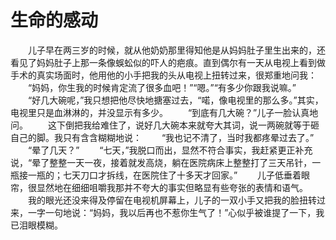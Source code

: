 # 生命的感动
　　儿子早在两三岁的时候，就从他奶奶那里得知他是从妈妈肚子里生出来的，还看见了妈妈肚子上那一条像蜈蚣似的吓人的疤痕。直到偶尔有一天从电视上看到做手术的真实场面时，他用他的小手把我的头从电视上扭转过来，很郑重地问我： 
　　“妈妈，你生我的时候肯定流了很多血吧！”“嗯。”“有多少你跟我说嘛。” 
　　“好几大碗呢，”我只想把他尽快地搪塞过去，“喏，像电视里的那么多。”其实，电视里只是血淋淋的，并没显示有多少。 
　　“到底有几大碗？”儿子一脸认真地问。 
　　这下倒把我给难住了，说好几大碗本来就夸大其词，说一两碗就等于砸自己的脚。我只有含含糊糊地说： 
　　“我也记不清了，当时我都疼晕过去了。” 
　　“晕了几天？” 
　　“七天，”我脱口而出，显然不符合事实，我赶紧更正补充说，“晕了整整一天一夜，接着就发高烧，躺在医院病床上整整打了三天吊针，一瓶接一瓶的；七天刀口才拆线，在医院住了十多天才回家。” 
　　儿子低垂着眼帘，很显然地在细细咀嚼我那并不夸大的事实但略显有些夸张的表情和语气。 
　　我的眼光还没来得及停留在电视机屏幕上，儿子的一双小手又把我的脸扭转过来，一字一句地说：“妈妈，我以后再也不惹你生气了！”心似乎被谁提了一下，我已泪眼模糊。
 